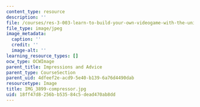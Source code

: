 ```yaml
---
content_type: resource
description: ''
file: /courses/res-3-003-learn-to-build-your-own-videogame-with-the-unity-game-engine-and-microsoft-kinect-january-iap-2017/18ff47d8256bb53584c5dead470ab8dd_IMG_3899-compressor.jpg
file_type: image/jpeg
image_metadata:
  caption: ''
  credit: ''
  image-alt: ''
learning_resource_types: []
ocw_type: OCWImage
parent_title: Impressions and Advice
parent_type: CourseSection
parent_uid: 4dfeef2e-acd9-5e40-b139-6a76d4490dab
resourcetype: Image
title: IMG_3899-compressor.jpg
uid: 18ff47d8-256b-b535-84c5-dead470ab8dd
---
```

